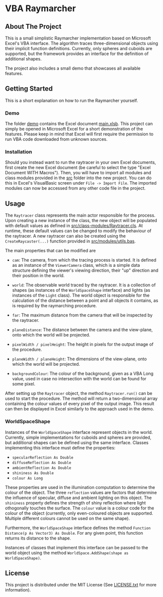 <div id="top"></div>
<!--
*** Thanks for checking out the Best-README-Template. If you have a suggestion
*** that would make this better, please fork the repo and create a pull request
*** or simply open an issue with the tag "enhancement".
*** Don't forget to give the project a star!
*** Thanks again! Now go create something AMAZING! :D
-->



<!-- PROJECT SHIELDS -->
<!--
*** I'm using markdown "reference style" links for readability.
*** Reference links are enclosed in brackets [ ] instead of parentheses ( ).
*** See the bottom of this document for the declaration of the reference variables
*** for contributors-url, forks-url, etc. This is an optional, concise syntax you may use.
*** https://www.markdownguide.org/basic-syntax/#reference-style-links
-->



# VBA Raymarcher

<!-- ABOUT THE PROJECT -->
## About The Project

This is a small simplistic Raymarcher implementation based on Microsoft Excel's VBA interface.
The algorithm traces three-dimensional objects using their implicit function definitions. Currently, only spheres and cuboids are supported, but the framework provides an interface for the definition of additional shapes.

The project also includes a small demo that showcases all available features.




<!-- GETTING STARTED -->
## Getting Started

This is a short explanation on how to run the Raymarcher yourself.

### Demo

The folder [demo](demo) contains the Excel document [main.xlsb](demo/main.xlsb). This project can simply be opened in Microsoft Excel for a short demonstration of the features. Please keep in mind that Excel will first require the permission to run VBA code downloaded from unknown sources. 

### Installation

Should you instead want to run the raytracer in your own Excel documents, first create the new Excel document (be careful to select the type "Excel Document WITH Macros"). Then, you will have to import all modules and class modules provided in the [src](src) folder into the new project. You can do this in Excel's VisualBasic screen under `File -> Import File`. The imported modules can now be accessed from any other code file in the project.

## Usage

The `Raytracer` class represents the main actor responsible for the process. Upon creating a new instance of the class, the new object will be populated with default values as defined in [src/class-modules/Raytracer.cls](src/class-modules/Raytracer.cls). At runtime, these default values can be changed to modify the behaviour of the raytracer.
A new raytracer can also be created using the `CreateRaycaster(...)` function provided in [src/modules/utils.bas](src/modules/Utils.bas).

The main properties that can be modified are 

- `cam`: The camera, from which the tracing process is started. It is defined as an instance of the `ViewerCamera` class, which is a simple data structure defining the viewer's viewing direction, their "up" direction and their position in the world.

- `world`: The observable world traced by the raytracer. It is a collection of shapes (as instances of the `WorldSpaceShape` interface) and lights (as instances of the `Light` class). The world object is responsible for the calculation of the distance between a point and all objects it contains, as is required by the raymarching procedure.

- `far`: The maximum distance from the camera that will be inspected by the raytracer.

- `planeDistance`: The distance between the camera and the view-plane, onto which the world will be projected.

- `pixelWidth / pixelHeight`: The height in pixels for the output image of the procedure.

- `planeWidth / planeHeight`: The dimensions of the view-plane, onto which the world will be projected.

- `backgroundColour`: The colour of the background, given as a VBA Long value, used in case no intersection with the world can be found for some pixel.

After setting up the `Raytracer` object, the method `Raytracer.run()` can be used to start the procedure. The method will return a two-dimensional array containing the colour values of every pixel of the output image. This result can then be displayed in Excel similarly to the approach used in the demo.

### WorldSpaceShape
Instances of the `WorldSpaceShape` interface represent objects in the world. Currently, simple implementations for cuboids and spheres are provided, but additional shapes can be defined using the same interface. Classes implementing this interface must define the properties:

- `specularReflection As Double`
- `diffuseReflection As Double`
- `ambientReflection As Double`
- `shininess As Double`
- `colour As Long`

These properties are used in the illumination computation to determine the colour of the object. The three `reflection` values are factors that determine the influence of specular, diffuse and ambient lighting on this object. The `shininess` property defines the strength of shiny reflection where light othogonally touches the surface. The `colour` value is a colour code for the colour of the object (currently, only even-coloured objects are supported. Multiple different colours cannot be used on the same shape).

Furthermore, the `WorldSpaceShape` interface defines the method `Function Distance(p As Vector3) As Double`. For any given point, this function returns its distance to the shape.

Instances of classes that implement this interface can be passed to the world object using the method `WorldSpace.AddShape(shape as WorldSpaceShape)`.

<!-- LICENSE -->
## License

This project is distributed under the MIT License (See [LICENSE.txt](LICENSE.txt) for more information).
